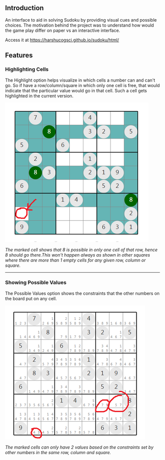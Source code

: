 ## Introduction
An interface to aid in solving Sudoku by providing visual cues and possible choices. The motivation behind the project was to understand how would the game play differ on paper vs an interactive interface.

Access it at <https://harshucogsci.github.io/sudoku/html/>

## Features

### Highlighting Cells
The Highlight option helps visualize in which cells a number can and can't go. So if have a row/column/square in which only one cell is free, that would indicate that the particular value would go in that cell. Such a cell gets highlighted in the current version.

![alt text](./assets/highlight.png)

*The marked cell shows that 8 is possible in only one cell of that row, hence 8 should go there.This won't happen always as shown in other squares where there are more than 1 empty cells for any given row, column or square.*

---

### Showing Possible Values
The Possible Values option shows the constraints that the other numbers on the board put on any cell.

![alt text](./assets/choices.png)

*The marked cells can only have 2 values based on the constraints set by other numbers in the same row, column and square.*
